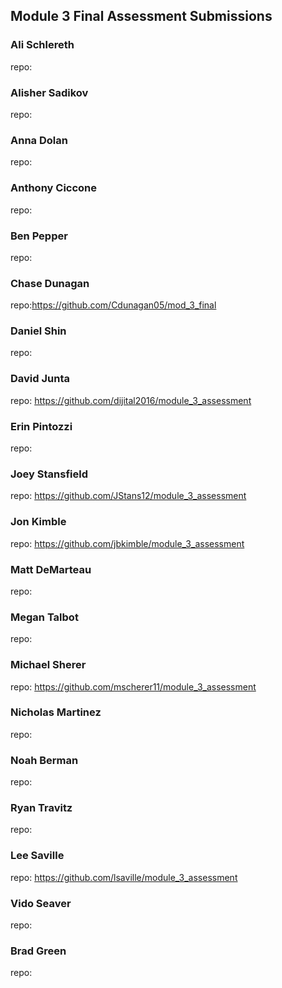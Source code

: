 ## Module 3 Final Assessment Submissions

### Ali Schlereth
repo:

### Alisher Sadikov
repo:

### Anna Dolan
repo:

### Anthony Ciccone
repo:

### Ben Pepper
repo:

### Chase Dunagan
repo:https://github.com/Cdunagan05/mod_3_final

### Daniel Shin
repo:

### David Junta
repo: https://github.com/dijital2016/module_3_assessment

### Erin Pintozzi
repo:

### Joey Stansfield
repo: https://github.com/JStans12/module_3_assessment

### Jon Kimble
repo: https://github.com/jbkimble/module_3_assessment

### Matt DeMarteau
repo:

### Megan Talbot
repo:

### Michael Sherer
repo: https://github.com/mscherer11/module_3_assessment

### Nicholas Martinez
repo:

### Noah Berman
repo:

### Ryan Travitz
repo:

### Lee Saville
repo: https://github.com/lsaville/module_3_assessment

### Vido Seaver
repo:

### Brad Green
repo:
